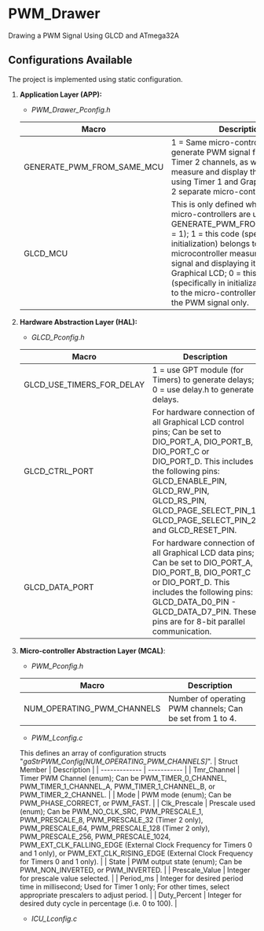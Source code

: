 # PWM_Drawer
Drawing a PWM Signal Using GLCD and ATmega32A

## Configurations Available
The project is implemented using static configuration.
1. **Application Layer (APP):** 
   - *PWM_Drawer_Pconfig.h*
   
   | Macro | Description |
   | ----- | ----------- |
   | GENERATE_PWM_FROM_SAME_MCU | 1 = Same micro-controller is used to generate PWM signal from Timer 0 or Timer 2 channels, as well as to measure and display this PWM signal using Timer 1 and Graphical LCD; 0 = 2 separate micro-controllers used |
   | GLCD_MCU | This is only defined when 2 seperate micro-controllers are used (i.e. GENERATE_PWM_FROM_SAME_MCU = 1); 1 = this code (specifically in initialization) belongs to the microcontroller measuring the PWM signal and displaying it on the Graphical LCD; 0 = this code (specifically in initialization) belongs to the micro-controller generating the PWM signal only. |
2. **Hardware Abstraction Layer (HAL):**
   - *GLCD_Pconfig.h*

   | Macro | Description |
   | ----- | ----------- |
   | GLCD_USE_TIMERS_FOR_DELAY | 1 = use GPT module (for Timers) to generate delays; 0 = use delay.h to generate delays. |
   | GLCD_CTRL_PORT | For hardware connection of all Graphical LCD control pins; Can be set to DIO_PORT_A, DIO_PORT_B, DIO_PORT_C or DIO_PORT_D. This includes the following pins: GLCD_ENABLE_PIN, GLCD_RW_PIN, GLCD_RS_PIN, GLCD_PAGE_SELECT_PIN_1, GLCD_PAGE_SELECT_PIN_2 and GLCD_RESET_PIN.|
   | GLCD_DATA_PORT | For hardware connection of all Graphical LCD data pins; Can be set to DIO_PORT_A, DIO_PORT_B, DIO_PORT_C or DIO_PORT_D. This includes the following pins: GLCD_DATA_D0_PIN - GLCD_DATA_D7_PIN. These pins are for 8-bit parallel communication. |
3. **Micro-controller Abstraction Layer (MCAL)**:
   - *PWM_Pconfig.h*
   
   | Macro | Description |
   | ----- | ----------- |
   | NUM_OPERATING_PWM_CHANNELS | Number of operating PWM channels; Can be set from 1 to 4. |
   - *PWM_Lconfig.c*
   
   This defines an array of configuration structs "*gaStrPWM_Config[NUM_OPERATING_PWM_CHANNELS]*".
   | Struct Member | Description |
   | ------------- | ----------- |
   | Tmr_Channel | Timer PWM Channel (enum); Can be PWM_TIMER_0_CHANNEL, PWM_TIMER_1_CHANNEL_A, PWM_TIMER_1_CHANNEL_B, or PWM_TIMER_2_CHANNEL. |
   | Mode | PWM mode (enum); Can be PWM_PHASE_CORRECT, or PWM_FAST. |
   | Clk_Prescale | Prescale used (enum); Can be PWM_NO_CLK_SRC, PWM_PRESCALE_1, PWM_PRESCALE_8, PWM_PRESCALE_32 (Timer 2 only), PWM_PRESCALE_64, PWM_PRESCALE_128 (Timer 2 only), PWM_PRESCALE_256, PWM_PRESCALE_1024, PWM_EXT_CLK_FALLING_EDGE (External Clock Frequency for Timers 0 and 1 only), or PWM_EXT_CLK_RISING_EDGE (External Clock Frequency for Timers 0 and 1 only). |
   | State | PWM output state (enum); Can be PWM_NON_INVERTED, or PWM_INVERTED. |
   | Prescale_Value | Integer for prescale value selected. |
   | Period_ms | Integer for desired period time in millisecond; Used for Timer 1 only; For other times, select appropriate prescalers to adjust period. |
   | Duty_Percent | Integer for desired duty cycle in percentage (i.e. 0 to 100). |
   - *ICU_Lconfig.c*
